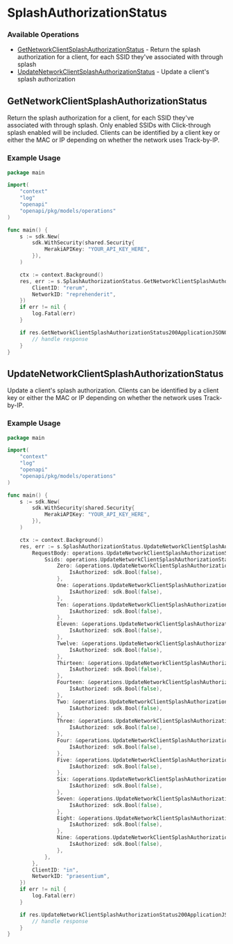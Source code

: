 # SplashAuthorizationStatus

### Available Operations

* [GetNetworkClientSplashAuthorizationStatus](#getnetworkclientsplashauthorizationstatus) - Return the splash authorization for a client, for each SSID they've associated with through splash
* [UpdateNetworkClientSplashAuthorizationStatus](#updatenetworkclientsplashauthorizationstatus) - Update a client's splash authorization

## GetNetworkClientSplashAuthorizationStatus

Return the splash authorization for a client, for each SSID they've associated with through splash. Only enabled SSIDs with Click-through splash enabled will be included. Clients can be identified by a client key or either the MAC or IP depending on whether the network uses Track-by-IP.

### Example Usage

```go
package main

import(
	"context"
	"log"
	"openapi"
	"openapi/pkg/models/operations"
)

func main() {
    s := sdk.New(
        sdk.WithSecurity(shared.Security{
            MerakiAPIKey: "YOUR_API_KEY_HERE",
        }),
    )

    ctx := context.Background()
    res, err := s.SplashAuthorizationStatus.GetNetworkClientSplashAuthorizationStatus(ctx, operations.GetNetworkClientSplashAuthorizationStatusRequest{
        ClientID: "rerum",
        NetworkID: "reprehenderit",
    })
    if err != nil {
        log.Fatal(err)
    }

    if res.GetNetworkClientSplashAuthorizationStatus200ApplicationJSONObject != nil {
        // handle response
    }
}
```

## UpdateNetworkClientSplashAuthorizationStatus

Update a client's splash authorization. Clients can be identified by a client key or either the MAC or IP depending on whether the network uses Track-by-IP.

### Example Usage

```go
package main

import(
	"context"
	"log"
	"openapi"
	"openapi/pkg/models/operations"
)

func main() {
    s := sdk.New(
        sdk.WithSecurity(shared.Security{
            MerakiAPIKey: "YOUR_API_KEY_HERE",
        }),
    )

    ctx := context.Background()
    res, err := s.SplashAuthorizationStatus.UpdateNetworkClientSplashAuthorizationStatus(ctx, operations.UpdateNetworkClientSplashAuthorizationStatusRequest{
        RequestBody: operations.UpdateNetworkClientSplashAuthorizationStatusRequestBody{
            Ssids: operations.UpdateNetworkClientSplashAuthorizationStatusRequestBodySsids{
                Zero: &operations.UpdateNetworkClientSplashAuthorizationStatusRequestBodySsids0{
                    IsAuthorized: sdk.Bool(false),
                },
                One: &operations.UpdateNetworkClientSplashAuthorizationStatusRequestBodySsids1{
                    IsAuthorized: sdk.Bool(false),
                },
                Ten: &operations.UpdateNetworkClientSplashAuthorizationStatusRequestBodySsids10{
                    IsAuthorized: sdk.Bool(false),
                },
                Eleven: &operations.UpdateNetworkClientSplashAuthorizationStatusRequestBodySsids11{
                    IsAuthorized: sdk.Bool(false),
                },
                Twelve: &operations.UpdateNetworkClientSplashAuthorizationStatusRequestBodySsids12{
                    IsAuthorized: sdk.Bool(false),
                },
                Thirteen: &operations.UpdateNetworkClientSplashAuthorizationStatusRequestBodySsids13{
                    IsAuthorized: sdk.Bool(false),
                },
                Fourteen: &operations.UpdateNetworkClientSplashAuthorizationStatusRequestBodySsids14{
                    IsAuthorized: sdk.Bool(false),
                },
                Two: &operations.UpdateNetworkClientSplashAuthorizationStatusRequestBodySsids2{
                    IsAuthorized: sdk.Bool(false),
                },
                Three: &operations.UpdateNetworkClientSplashAuthorizationStatusRequestBodySsids3{
                    IsAuthorized: sdk.Bool(false),
                },
                Four: &operations.UpdateNetworkClientSplashAuthorizationStatusRequestBodySsids4{
                    IsAuthorized: sdk.Bool(false),
                },
                Five: &operations.UpdateNetworkClientSplashAuthorizationStatusRequestBodySsids5{
                    IsAuthorized: sdk.Bool(false),
                },
                Six: &operations.UpdateNetworkClientSplashAuthorizationStatusRequestBodySsids6{
                    IsAuthorized: sdk.Bool(false),
                },
                Seven: &operations.UpdateNetworkClientSplashAuthorizationStatusRequestBodySsids7{
                    IsAuthorized: sdk.Bool(false),
                },
                Eight: &operations.UpdateNetworkClientSplashAuthorizationStatusRequestBodySsids8{
                    IsAuthorized: sdk.Bool(false),
                },
                Nine: &operations.UpdateNetworkClientSplashAuthorizationStatusRequestBodySsids9{
                    IsAuthorized: sdk.Bool(false),
                },
            },
        },
        ClientID: "in",
        NetworkID: "praesentium",
    })
    if err != nil {
        log.Fatal(err)
    }

    if res.UpdateNetworkClientSplashAuthorizationStatus200ApplicationJSONObject != nil {
        // handle response
    }
}
```

